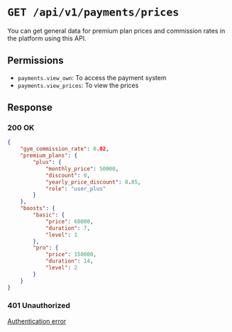 # `GET /api/v1/payments/prices`
You can get general data for premium plan prices and commission rates in the platform using this API.


## Permissions

- `payments.view_own`: To access the payment system
- `payments.view_prices`: To view the prices

## Response

### 200 OK

```json
{
    "gym_commission_rate": 0.02,
    "premium_plans": {
        "plus": {
            "monthly_price": 50000,
            "discount": 0,
            "yearly_price_discount": 0.85,
            "role": "user_plus"
        }
    },
    "boosts": {
        "basic": {
            "price": 60000,
            "duration": 7,
            "level": 1
        },
        "pro": {
            "price": 150000,
            "duration": 14,
            "level": 2
        }
    }
}
```

### 401 Unauthorized
[Authentication error](../_globals/authentication-errors.md)
